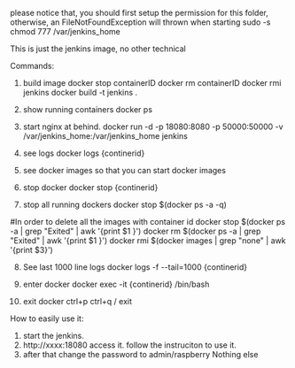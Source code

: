 please notice that, you should first setup the permission for this folder, otherwise, an FileNotFoundException will thrown when starting 
sudo -s
chmod 777 /var/jenkins_home


This is just the jenkins image, no other technical

Commands:
1. build image
docker stop containerID
docker rm containerID
docker rmi jenkins
docker build -t jenkins .

2. show running containers
docker ps

3. start nginx at behind.
docker run -d -p 18080:8080 -p 50000:50000 -v /var/jenkins_home:/var/jenkins_home jenkins



4. see logs
docker logs {continerid}

5. see docker images so that you can start
docker images

6. stop docker
docker stop {continerid}

7. stop all running dockers
docker stop $(docker ps -a -q)

#In order to delete all the images with container id <None>
docker stop $(docker ps -a | grep "Exited" | awk '{print $1 }')
docker rm $(docker ps -a | grep "Exited" | awk '{print $1 }')
docker rmi $(docker images | grep "none" | awk '{print $3}')

8. See last 1000 line logs
docker logs -f --tail=1000 {continerid}

9. enter docker
docker exec -it {continerid} /bin/bash

10. exit docker
ctrl+p ctrl+q / exit

How to easily use it:
1. start the jenkins.
2. http://xxxx:18080 access it. follow the instruciton to use it.
3. after that change the password to admin/raspberry
Nothing else
